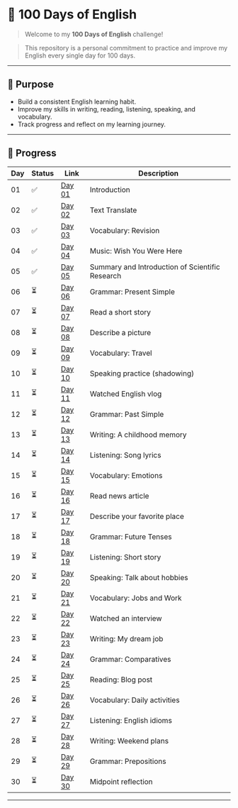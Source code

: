 # 🧠 100 Days of English

> Welcome to my **100 Days of English** challenge!  

> This repository is a personal commitment to practice and improve my English every single day for 100 days.

---
## 🎯 Purpose

- Build a consistent English learning habit.
- Improve my skills in writing, reading, listening, speaking, and vocabulary.
- Track progress and reflect on my learning journey.

---
## 📅 Progress

| Day | Status | Link | Description |
|-----|--------|------|-------------|
| 01  | ✅      | [Day 01](days/day01.md) | Introduction |
| 02  | ✅      | [Day 02](days/day02.md) | Text Translate |
| 03  | ✅      | [Day 03](days/day03.md) | Vocabulary: Revision |
| 04  | ✅      | [Day 04](days/day04.md) | Music: Wish You Were Here |
| 05  | ✅      | [Day 05](days/day05.md) | Summary and Introduction of Scientific Research |
| 06  | ⏳      | [Day 06](days/day06/) | Grammar: Present Simple |
| 07  | ⏳      | [Day 07](days/day07/) | Read a short story |
| 08  | ⏳      | [Day 08](days/day08/) | Describe a picture |
| 09  | ⏳      | [Day 09](days/day09/) | Vocabulary: Travel |
| 10  | ⏳      | [Day 10](days/day10/) | Speaking practice (shadowing) |
| 11  | ⏳      | [Day 11](days/day11/) | Watched English vlog |
| 12  | ⏳      | [Day 12](days/day12/) | Grammar: Past Simple |
| 13  | ⏳      | [Day 13](days/day13/) | Writing: A childhood memory |
| 14  | ⏳      | [Day 14](days/day14/) | Listening: Song lyrics |
| 15  | ⏳      | [Day 15](days/day15/) | Vocabulary: Emotions |
| 16  | ⏳      | [Day 16](days/day16/) | Read news article |
| 17  | ⏳      | [Day 17](days/day17/) | Describe your favorite place |
| 18  | ⏳      | [Day 18](days/day18/) | Grammar: Future Tenses |
| 19  | ⏳      | [Day 19](days/day19/) | Listening: Short story |
| 20  | ⏳      | [Day 20](days/day20/) | Speaking: Talk about hobbies |
| 21  | ⏳      | [Day 21](days/day21/) | Vocabulary: Jobs and Work |
| 22  | ⏳      | [Day 22](days/day22/) | Watched an interview |
| 23  | ⏳      | [Day 23](days/day23/) | Writing: My dream job |
| 24  | ⏳      | [Day 24](days/day24/) | Grammar: Comparatives |
| 25  | ⏳      | [Day 25](days/day25/) | Reading: Blog post |
| 26  | ⏳      | [Day 26](days/day26/) | Vocabulary: Daily activities |
| 27  | ⏳      | [Day 27](days/day27/) | Listening: English idioms |
| 28  | ⏳      | [Day 28](days/day28/) | Writing: Weekend plans |
| 29  | ⏳      | [Day 29](days/day29/) | Grammar: Prepositions |
| 30  | ⏳      | [Day 30](days/day30/) | Midpoint reflection |

---
